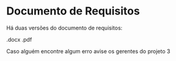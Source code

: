 Documento de Requisitos
=======================

Há duas versões do documento de requisitos:

.docx
.pdf

Caso alguém encontre algum erro avise os gerentes do projeto 3
